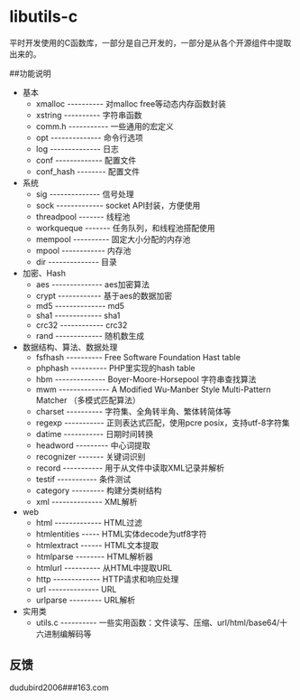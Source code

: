 # libutils-c
平时开发使用的C函数库，一部分是自己开发的，一部分是从各个开源组件中提取出来的。

##功能说明
* 基本
  + xmalloc ---------- 对malloc free等动态内存函数封装
  + xstring ---------- 字符串函数
  + comm.h ----------- 一些通用的宏定义
  + opt -------------- 命令行选项
  + log -------------- 日志
  + conf ------------- 配置文件
  + conf_hash -------- 配置文件
* 系统
  + sig -------------- 信号处理
  + sock ------------- socket API封装，方便使用
  + threadpool ------- 线程池
  + workqueque ------- 任务队列，和线程池搭配使用
  + mempool ---------- 固定大小分配的内存池
  + mpool ------------ 内存池
  + dir -------------- 目录
* 加密、Hash
  + aes -------------- aes加密算法
  + crypt ------------ 基于aes的数据加密
  + md5 -------------- md5
  + sha1 ------------- sha1
  + crc32 ------------ crc32
  + rand ------------- 随机数生成
* 数据结构、算法、数据处理
  + fsfhash ---------- Free Software Foundation Hast table
  + phphash ---------- PHP里实现的hash table
  + hbm -------------- Boyer-Moore-Horsepool 字符串查找算法
  + mwm -------------- A Modified Wu-Manber Style Multi-Pattern Matcher （多模式匹配算法）
  + charset ---------- 字符集、全角转半角、繁体转简体等
  + regexp ----------- 正则表达式匹配，使用pcre posix，支持utf-8字符集
  + datime ----------- 日期时间转换
  + headword --------- 中心词提取
  + recognizer ------- 关键词识别
  + record ----------- 用于从文件中读取XML记录并解析
  + testif ----------- 条件测试
  + category --------- 构建分类树结构
  + xml -------------- XML解析
* web
  + html ------------- HTML过滤
  + htmlentities ----- HTML实体decode为utf8字符
  + htmlextract ------ HTML文本提取
  + htmlparse -------- HTML解析器
  + htmlurl ---------- 从HTML中提取URL
  + http ------------- HTTP请求和响应处理
  + url -------------- URL
  + urlparse --------- URL解析
* 实用类
  + utils.c ---------- 一些实用函数：文件读写、压缩、url/html/base64/十六进制编解码等
  
## 反馈
dudubird2006###163.com
